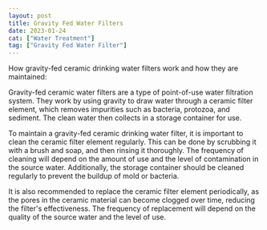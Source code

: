 ```yaml
---
layout: post
title: Gravity Fed Water Filters
date: 2023-01-24
cat: ["Water Treatment"]
tag: ["Gravity Fed Water Filter"]
---
```


How gravity-fed ceramic drinking water filters work and how they are maintained:

Gravity-fed ceramic water filters are a type of point-of-use water filtration system. They work by using gravity to draw water through a ceramic filter element, which removes impurities such as bacteria, protozoa, and sediment. The clean water then collects in a storage container for use.

To maintain a gravity-fed ceramic drinking water filter, it is important to clean the ceramic filter element regularly. This can be done by scrubbing it with a brush and soap, and then rinsing it thoroughly. The frequency of cleaning will depend on the amount of use and the level of contamination in the source water. Additionally, the storage container should be cleaned regularly to prevent the buildup of mold or bacteria.

It is also recommended to replace the ceramic filter element periodically, as the pores in the ceramic material can become clogged over time, reducing the filter's effectiveness. The frequency of replacement will depend on the quality of the source water and the level of use.
